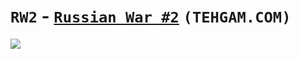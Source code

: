 `RW2` - <a href="http://www.tehgam.com/viewforum.php?f=36">`Russian War #2`</a> `(TEHGAM.COM)`
===
<img src="http://i.imgur.com/baeFzPd.jpg">
